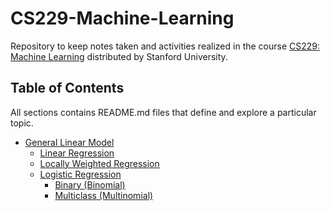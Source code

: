 # CS229-Machine-Learning
Repository to keep notes taken and activities realized in the course [CS229: Machine Learning](https://www.youtube.com/playlist?list=PLoROMvodv4rMiGQp3WXShtMGgzqpfVfbU) distributed by Stanford University. 

## Table of Contents
All sections contains README.md files that define and explore a particular topic.
* [General Linear Model](https://github.com/andrewunifei/CS229-Machine-Learning/tree/main/General%20Linear%20Model/)
  + [Linear Regression](https://github.com/andrewunifei/CS229-Machine-Learning/tree/main/General%20Linear%20Model/Linear%20Regression)
  + [Locally Weighted Regression](https://github.com/andrewunifei/CS229-Machine-Learning/tree/main/General%20Linear%20Model/Lowess%20Regression)
  + [Logistic Regression](https://github.com/andrewunifei/CS229-Machine-Learning/tree/main/General%20Linear%20Model/Logistic%20Regression)
    - [Binary (Binomial)](https://github.com/andrewunifei/CS229-Machine-Learning/tree/main/General%20Linear%20Model/Logistic%20Regression/Binomial)
    - [Multiclass (Multinomial)](https://github.com/andrewunifei/CS229-Machine-Learning/tree/main/General%20Linear%20Model/Logistic%20Regression/Multinomial)
